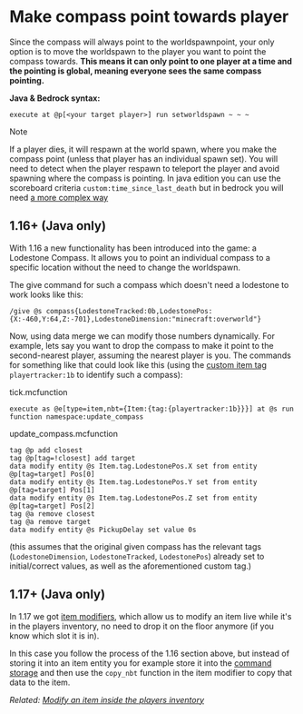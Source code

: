 # Make compass point towards player

Since the compass will always point to the worldspawnpoint, your only option is to move the worldspawn to the player you want to point the compass towards. **This means it can only point to one player at a time and the pointing is global, meaning everyone sees the same compass pointing.**

**Java & Bedrock syntax:**

    execute at @p[<your target player>] run setworldspawn ~ ~ ~

> [!NOTE]
> If a player dies, it will respawn at the world spawn, where you make the compass point (unless that player has an individual spawn set).
> You will need to detect when the player respawn to teleport the player and avoid spawning where the compass is pointing. In java edition you can use the scoreboard criteria `custom:time_since_last_death` but in bedrock you will need [a more complex way](https://wiki.bedrock.dev/commands/on-player-death)

## 1.16+ (Java only)

With 1.16 a new functionality has been introduced into the game: a Lodestone Compass. It allows you to point an individual compass to a specific location without the need to change the worldspawn.

The give command for such a compass which doesn't need a lodestone to work looks like this:

    /give @s compass{LodestoneTracked:0b,LodestonePos:{X:-460,Y:64,Z:-701},LodestoneDimension:"minecraft:overworld"}

Now, using data merge we can modify those numbers dynamically. For example, lets say you want to drop the compass to make it point to the second-nearest player, assuming the nearest player is you. The commands for something like that could look like this (using the [custom item tag](/wiki/questions/customitemtag) `playertracker:1b` to identify such a compass):

tick.mcfunction

    execute as @e[type=item,nbt={Item:{tag:{playertracker:1b}}}] at @s run function namespace:update_compass

update_compass.mcfunction

    tag @p add closest
    tag @p[tag=!closest] add target
    data modify entity @s Item.tag.LodestonePos.X set from entity @p[tag=target] Pos[0]
    data modify entity @s Item.tag.LodestonePos.Y set from entity @p[tag=target] Pos[1]
    data modify entity @s Item.tag.LodestonePos.Z set from entity @p[tag=target] Pos[2]
    tag @a remove closest
    tag @a remove target
    data modify entity @s PickupDelay set value 0s

(this assumes that the original given compass has the relevant tags (`LodestoneDimension`, `LodestoneTracked`, `LodestonePos`) already set to initial/correct values, as well as the aforementioned custom tag.)

## 1.17+ (Java only)

In 1.17 we got [item modifiers](https://minecraft.wiki/wiki/Item_modifier), which allow us to modify an item live while it's in the players inventory, no need to drop it on the floor anymore (if you know which slot it is in).

In this case you follow the process of the 1.16 section above, but instead of storing it into an item entity you for example store it into the [command storage](https://minecraft.wiki/wiki/Commands/data#Storage) and then use the `copy_nbt` function in the item modifier to copy that data to the item.

_Related: [Modify an item inside the players inventory](/wiki/questions/modifyinventory)_
